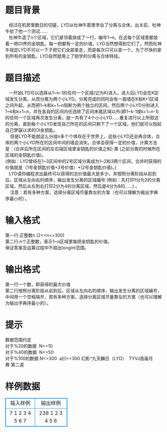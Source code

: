 # 

 
 # 题目背景 
&nbsp;&nbsp;&nbsp;经过在机房里数日的切磋，LYD从杜神牛那里学会了分离与合体，出关前，杜神牛给了他一个测试......<BR>&nbsp;&nbsp;&nbsp;杜神牛造了n个区域，它们紧邻着排成了一行，编号1~n。在这每个区域里都放着一把OI界的金钥匙，每一把都有一定的价值，LYD当然想得到它们了。然而杜神牛规定LYD不可以一下子把它们全部拿走，而是每次只可以拿一个。为了尽快的拿到所有的金钥匙，LYD自然就用上了刚学的分离与合体特技。<BR> 

 
 # 题目描述 
&nbsp;&nbsp;&nbsp;一开始LYD可以选择从1~n-1的任何一个区域(记为K)进入，进入后LYD会在K区域发生分离，从而分离为两个小LYD。分离完成的同时会有一面墙在K和K+1区域之间升起，从而把1~k和k+1~n阻断为两个独立的区间。然后两个小LYD分别进入1~k和k+1~n，并在各自的区间内任选除了区间末尾区域以外(即1~k-1或k+1~n-1)的任何一个区域再次发生分离，就一共有了4个小小LYD……重复进行以上所叙述的分离，直到每个小LYD发现自己所在的区间只剩下了一个区域，他们就可以抱起自己梦寐以求的OI金钥匙。<BR>&nbsp;&nbsp;&nbsp;&nbsp;但是LYD不能就这么分成n多个个体存在于世界上，这些小LYD还会再合体，合体的两个小LYD所在的区间中间的墙会消失。合体会获得一定的价值，计算方法是：(合并后所在区间的左右端区域里金钥匙的价值之和)&nbsp;乘&nbsp;(之前分离的时候所在区域的金钥匙价值)。<BR>{例如：LYD曾经在1~3区间中的2号区域分离成为1~2和3两个区间，合并时获得的价值就是（1号金钥匙价值+3号价值）*(2号金钥匙价值)。}<BR>&nbsp;&nbsp;&nbsp;LYD请你编程求出最终可以获得的总价值最大是多少。并按照分离阶段从前到后，区域从左向右的顺序，输出发生分离的区域编号&nbsp;(例如：先打印1分为2的分离区域，然后从左到右打印2分为4的分离区域，然后是4分为8的......)&nbsp;。<BR>&nbsp;&nbsp;&nbsp;&nbsp;注意：若有多种方案，选择分离区域尽量靠左的方案（也可以理解为输出字典序最小的）。 

 
 # 输入格式 
第一行:正整数n&nbsp;(2&lt;=n&lt;=300)<BR>第二行:n个正整数，表示1~n区域里每把金钥匙的价值。<BR>保证答案及运算过程中不超出longint范围。<BR> 

 
 # 输出格式 
第一行一个数，即获得的最大价值<BR>第二行按照分离阶段从前到后，区域从左向右的顺序，输出发生分离的区域编号，中间用一个空格隔开，若有多种方案，选择分离区域尽量靠左的方案（也可以理解为输出字典序最小的）。<BR> 

 
 # 提示 
数据范围约定<BR>对于%20的数据&nbsp;&nbsp;N&lt;=10&nbsp;&nbsp;<BR>对于%40的数据&nbsp;&nbsp;N&lt;=50<BR>对于%100的数据&nbsp;N&lt;=300&nbsp;&nbsp;a[i]&lt;=300&nbsp;幻影^九天麟日（LYD）&nbsp;&nbsp;TYVJ首届月赛&nbsp;第二道 
# 样例数据
<style>
        table,table tr th, table tr td { border:1px solid #0094ff; }
        table { width: 200px; min-height: 25px; line-height: 25px; text-align: center; border-collapse: collapse;}   
    </style>
<table>
	<tr>
		<td>输入样例</td>
		<td>输出样例</td>
	</tr>
<tr><td>7
1 2 3 4 5 6 7

</td><td>238
1 2 3 4 5 6</td></tr></table>
